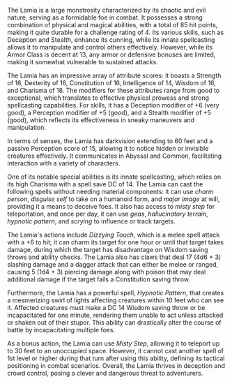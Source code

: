 The Lamia is a large monstrosity characterized by its chaotic and evil nature, serving as a formidable foe in combat. It possesses a strong combination of physical and magical abilities, with a total of 85 hit points, making it quite durable for a challenge rating of 4. Its various skills, such as Deception and Stealth, enhance its cunning, while its innate spellcasting allows it to manipulate and control others effectively. However, while its Armor Class is decent at 13, any armor or defensive bonuses are limited, making it somewhat vulnerable to sustained attacks.

The Lamia has an impressive array of attribute scores: it boasts a Strength of 16, Dexterity of 16, Constitution of 16, Intelligence of 14, Wisdom of 16, and Charisma of 18. The modifiers for these attributes range from good to exceptional, which translates to effective physical prowess and strong spellcasting capabilities. For skills, it has a Deception modifier of +6 (very good), a Perception modifier of +5 (good), and a Stealth modifier of +5 (good), which reflects its effectiveness in sneaky maneuvers and manipulation.

In terms of senses, the Lamia has darkvision extending to 60 feet and a passive Perception score of 15, allowing it to notice hidden or invisible creatures effectively. It communicates in Abyssal and Common, facilitating interaction with a variety of characters.

One of its notable special abilities is its innate spellcasting, which relies on its high Charisma with a spell save DC of 14. The Lamia can cast the following spells without needing material components: it can use *charm person*, *disguise self* to take on a humanoid form, and *major image* at will, providing it a means to deceive foes. It also has access to *misty step* for teleportation, and once per day, it can use *geas*, *hallucinatory terrain*, *hypnotic pattern*, and *scrying* to influence or track targets.

The Lamia's actions include *Dizzying Touch*, which is a melee spell attack with a +6 to hit; it can charm its target for one hour or until that target takes damage, during which the target has disadvantage on Wisdom saving throws and ability checks. The Lamia also has claws that deal 17 (4d6 + 3) slashing damage and a dagger attack that can either be melee or ranged, causing 5 (1d4 + 3) piercing damage along with poison that may deal additional damage if the target fails a Constitution saving throw.

Furthermore, the Lamia has a powerful spell, *Hypnotic Pattern*, that creates a mesmerizing swirl of lights affecting creatures within 10 feet who can see it. Affected creatures must make a DC 14 Wisdom saving throw or be incapacitated for one minute, rendering them unable to act unless attacked or shaken out of their stupor. This ability can drastically alter the course of battle by incapacitating multiple foes.

As a bonus action, the Lamia can use *Misty Step*, allowing it to teleport up to 30 feet to an unoccupied space. However, it cannot cast another spell of 1st level or higher during that turn after using this ability, defining its tactical positioning in combat scenarios. Overall, the Lamia thrives in deception and crowd control, posing a clever and dangerous threat to adventurers.